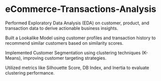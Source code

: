 # eCommerce-Transactions-Analysis
Performed Exploratory Data Analysis (EDA) on customer, product, and transaction data to derive actionable business insights. 

Built a Lookalike Model using customer profiles and transaction history to recommend similar customers based on similarity scores.

Implemented Customer Segmentation using clustering techniques (K-Means), improving customer targeting strategies.

Utilized metrics like Silhouette Score, DB Index, and Inertia to evaluate clustering performance.
